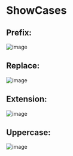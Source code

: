 # ShowCases
## **Prefix**:

![image](https://github.com/user-attachments/assets/f02192be-007e-494d-8fdc-7ed2f3f1fe98)

## **Replace**:

![image](https://github.com/user-attachments/assets/be30a0d7-6edc-4c69-a865-a37c6d517509)

## **Extension**:

![image](https://github.com/user-attachments/assets/ad913dbd-668a-4b33-b0ce-d6da6179a391)

## **Uppercase**:

![image](https://github.com/user-attachments/assets/70b5d27b-b953-48c0-a809-85ab8c39f041)
